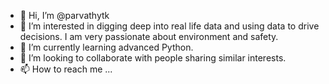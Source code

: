 - 👋 Hi, I’m @parvathytk
- 👀 I’m interested in digging deep into real life data and using data to drive decisions. I am very passionate about environment and safety. 
- 🌱 I’m currently learning advanced Python.
- 💞️ I’m looking to collaborate with people sharing similar interests.
- 📫 How to reach me ...

<!---
parvathytk/parvathytk is a ✨ special ✨ repository because its `README.md` (this file) appears on your GitHub profile.
You can click the Preview link to take a look at your changes.
--->
